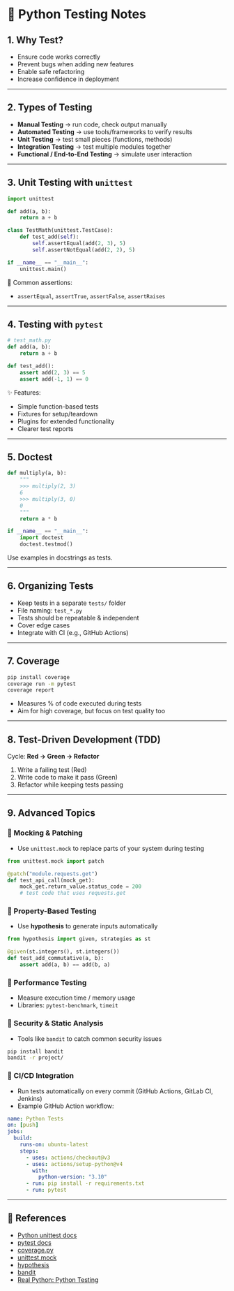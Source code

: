# 🧪 Python Testing Notes

## 1. Why Test?
- Ensure code works correctly
- Prevent bugs when adding new features
- Enable safe refactoring
- Increase confidence in deployment

---

## 2. Types of Testing
- **Manual Testing** → run code, check output manually
- **Automated Testing** → use tools/frameworks to verify results
- **Unit Testing** → test small pieces (functions, methods)
- **Integration Testing** → test multiple modules together
- **Functional / End-to-End Testing** → simulate user interaction

---

## 3. Unit Testing with `unittest`
```python
import unittest

def add(a, b):
    return a + b

class TestMath(unittest.TestCase):
    def test_add(self):
        self.assertEqual(add(2, 3), 5)
        self.assertNotEqual(add(2, 2), 5)

if __name__ == "__main__":
    unittest.main()
```

🔑 Common assertions:
- `assertEqual`, `assertTrue`, `assertFalse`, `assertRaises`

---

## 4. Testing with `pytest`
```python
# test_math.py
def add(a, b):
    return a + b

def test_add():
    assert add(2, 3) == 5
    assert add(-1, 1) == 0
```

✨ Features:
- Simple function-based tests
- Fixtures for setup/teardown
- Plugins for extended functionality
- Clearer test reports

---

## 5. Doctest
```python
def multiply(a, b):
    """
    >>> multiply(2, 3)
    6
    >>> multiply(3, 0)
    0
    """
    return a * b

if __name__ == "__main__":
    import doctest
    doctest.testmod()
```
Use examples in docstrings as tests.

---

## 6. Organizing Tests
- Keep tests in a separate `tests/` folder
- File naming: `test_*.py`
- Tests should be repeatable & independent
- Cover edge cases
- Integrate with CI (e.g., GitHub Actions)

---

## 7. Coverage
```bash
pip install coverage
coverage run -m pytest
coverage report
```
- Measures % of code executed during tests
- Aim for high coverage, but focus on test quality too

---

## 8. Test-Driven Development (TDD)
Cycle: **Red → Green → Refactor**
1. Write a failing test (Red)
2. Write code to make it pass (Green)
3. Refactor while keeping tests passing

---

## 9. Advanced Topics

### 🔹 Mocking & Patching
- Use `unittest.mock` to replace parts of your system during testing  
```python
from unittest.mock import patch

@patch("module.requests.get")
def test_api_call(mock_get):
    mock_get.return_value.status_code = 200
    # test code that uses requests.get
```

### 🔹 Property-Based Testing
- Use **hypothesis** to generate inputs automatically  
```python
from hypothesis import given, strategies as st

@given(st.integers(), st.integers())
def test_add_commutative(a, b):
    assert add(a, b) == add(b, a)
```

### 🔹 Performance Testing
- Measure execution time / memory usage
- Libraries: `pytest-benchmark`, `timeit`

### 🔹 Security & Static Analysis
- Tools like `bandit` to catch common security issues  
```bash
pip install bandit
bandit -r project/
```

### 🔹 CI/CD Integration
- Run tests automatically on every commit (GitHub Actions, GitLab CI, Jenkins)  
- Example GitHub Action workflow:
```yaml
name: Python Tests
on: [push]
jobs:
  build:
    runs-on: ubuntu-latest
    steps:
      - uses: actions/checkout@v3
      - uses: actions/setup-python@v4
        with:
          python-version: "3.10"
      - run: pip install -r requirements.txt
      - run: pytest
```

---

## 🔗 References
- [Python unittest docs](https://docs.python.org/3/library/unittest.html)  
- [pytest docs](https://docs.pytest.org/)  
- [coverage.py](https://coverage.readthedocs.io/)  
- [unittest.mock](https://docs.python.org/3/library/unittest.mock.html)  
- [hypothesis](https://hypothesis.readthedocs.io/)  
- [bandit](https://bandit.readthedocs.io/)  
- [Real Python: Python Testing](https://realpython.com/python-testing/)  
